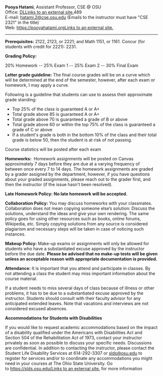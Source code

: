 **Pooya Hatami**, Assistant Professor, CSE @ OSU  
Office: [DLLinks to an external site.](https://www.osu.edu/map/building-isolated.php?building=279)489  
E-mail: [hatami.2@cse.osu.edu](mailto:hatami.2@osu.edu) (Emails to the instructor must have "CSE 2321" in the title)  
Web: [https://pooyahatami.orgLinks to an external site.](https://pooyahatami.org/)

---

**Prerequisites:** 2122, 2123, or 2221; and Math 1151, or 1161. Concur (for students with credit for 2221): 2231.

**Grading Policy:**

20% Homework -- 25% Exam 1 -- 25% Exam 2 -- 30% Final Exam

**Letter grade guideline:** The final course grades will be on a curve which will be determined at the end of the semester, however, after each exam or homework, I may apply a curve. 

Following is a guideline that students can use to assess their approximate grade standing:

- Top 25% of the class is guaranteed A or A+
- Total grade above 85 is guaranteed A or A+
- Total grade above 70 is guaranteed a grade of B or above
- Total grade above 60 or within the top 75% of the class is guaranteed a grade of C or above
- If a student's grade is both in the bottom 10% of the class and their total grade is below 50, then the student is at risk of not passing. 

Course statistics will be posted after each exam

**Homeworks:**  Homework assignments will be posted on Canvas approximately 7 days before they are due at a varying frequency of between once every 7 to 14 days. The homework assignments are graded by a grader assigned by the department, however, if you have questions about your graded assignments, please reach out to the grader first, and then the instructor (if the issue hasn't been resolved). 

**Late Homework Policy:** **No late homework will be accepted.**

**Collaboration Policy:** You may discuss homeworks with your classmates. Collaboration does not mean copying someone else’s solution: Discuss the solutions, understand the ideas and give your own rendering. The same policy goes for using other resources such as books, online forums, Wikipedia, etc. Simply copying solutions from any source is considered plagiarism and necessary steps will be taken in case of noticing such instances.

**Makeup Policy:** Make-up exams or assignments will only be allowed for students who have a substantiated excuse approved by the instructor before the due date. **Please be advised that no make-up tests will be given unless an acceptable reason with appropriate documentation is provided.**

**Attendance:** It is important that you attend and participate in classes. By not attending a class the student may miss important information about the course material.

If a student needs to miss several days of class because of illness or other problems, it has to be due to a substantiated excuse approved by the instructor. Students should consult with their faculty advisor for any anticipated extended leaves. Note that vacations and interviews are not considered excused absences.

**Accommodations for Students with Disabilities**

If you would like to request academic accommodations based on the impact of a disability qualified under the Americans with Disabilities Act and Section 504 of the Rehabilitation Act of 1973, contact your instructor privately as soon as possible to discuss your specific needs. Discussions are confidential. In addition to contacting the instructor, please contact the Student Life Disability Services at 614-292-3307 or [slds@osu.edu](mailto:slds@osu.edu) to register for services and/or to coordinate any accommodations you might need in your courses at The Ohio State University. Go to [https://slds.osu.edu/Links to an external site.](https://slds.osu.edu/) for more information